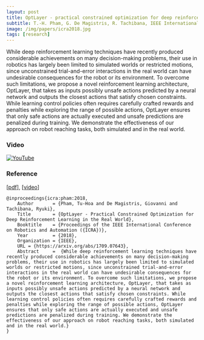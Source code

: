```yaml
---
layout: post
title: OptLayer - practical constrained optimization for deep reinforcement learning in the real world
subtitle: T.-H. Pham, G. De Magistris, R. Tachibana, IEEE International Conference on Robotics and Automation (ICRA), 2018 (to appear)
image: /img/papers/icra2018.jpg
tags: [research]
---
```


While deep reinforcement learning techniques have recently produced considerable achievements on many decision-making problems, their use in robotics has largely been limited to simulated worlds or restricted motions, since unconstrained trial-and-error interactions in the real world can have undesirable consequences for the robot or its environment. To overcome such limitations, we propose a novel reinforcement learning architecture, OptLayer, that takes as inputs possibly unsafe actions predicted by a neural network and outputs the closest actions that satisfy chosen constraints. While learning control policies often requires carefully crafted rewards and penalties while exploring the range of possible actions, OptLayer ensures that only safe actions are actually executed and unsafe predictions are penalized during training. We demonstrate the effectiveness of our approach on robot reaching tasks, both simulated and in the real world.

### Video

[![YouTube](http://img.youtube.com/vi/7liBbk3VjWQ/0.jpg)](http://www.youtube.com/watch?v=7liBbk3VjWQ)

### Reference

[[pdf](https://arxiv.org/abs/1709.07643)], [[video](http://www.youtube.com/watch?v=7liBbk3VjWQ)]

~~~
@inproceedings{icra:pham:2018,
    Author       = {Pham, Tu-Hoa and De Magistris, Giovanni and Tachibana, Ryuki},
    Title        = {OptLayer - Practical Constrained Optimization for Deep Reinforcement Learning in the Real World},
    Booktitle    = {Proceedings of the IEEE International Conference on Robotics and Automation ({ICRA})},
    Year         = {2018},
    Organization = {IEEE},
    URL = {https://arxiv.org/abs/1709.07643},
    Abstract     =  {While deep reinforcement learning techniques have recently produced considerable achievements on many decision-making problems, their use in robotics has largely been limited to simulated worlds or restricted motions, since unconstrained trial-and-error interactions in the real world can have undesirable consequences for the robot or its environment. To overcome such limitations, we propose a novel reinforcement learning architecture, OptLayer, that takes as inputs possibly unsafe actions predicted by a neural network and outputs the closest actions that satisfy chosen constraints. While learning control policies often requires carefully crafted rewards and penalties while exploring the range of possible actions, OptLayer ensures that only safe actions are actually executed and unsafe predictions are penalized during training. We demonstrate the effectiveness of our approach on robot reaching tasks, both simulated and in the real world.}
}
~~~
